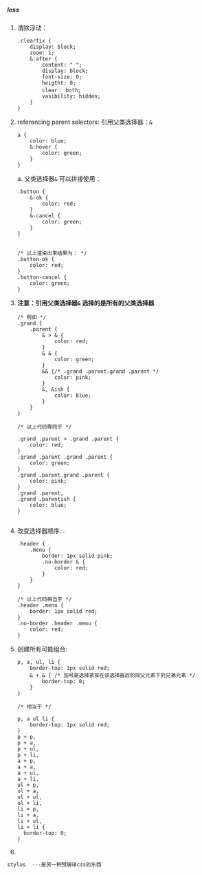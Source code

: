 ##### less

1. 清除浮动： 

   ```less
   .clearfix {
       display: block;
       zoom: 1;
       &:after {
           content: " ";
           display: block;
           font-size: 0;
           heigtht: 0;
           clear： both;
           vasibility: hidden;
       }
   }
   ```

   

2. referencing parent selectors: 引用父类选择器：`&`

   ```less
   a {
       color: blue;
       &:hover {
           color: green;
       }
   }
   ```

   

   a. 父类选择器`&` 可以拼接使用：

   ```less
   .button {
       &-ok {
           color: red;
       }
       &-cancel {
           color: green;
       }
   }
   
   
   /* 以上渲染出来结果为： */
   .button-ok {
       color: red;
   }
   .button-cancel {
       color: green;
   }
   ```

   

3. **注意：引用父类选择器`&` 选择的是所有的父类选择器**

   ```less
   /* 例如 */
   .grand {
       .parent {
           & > & {
               color: red;
           }
           & & {
               color: green;
           }
           && {/* .grand .parent.grand .parent */
               color: pink;
           }
           &, &ish {
               color: blue;
           }
       }
   }
   
   /* 以上代码等同于 */
   
   .grand .parent > .grand .parent {
       color: red;
   }
   .grand .parent .grand .parent {
       color: green;
   }
   .grand .parent.grand .parent {
       color: pink;
   }
   .grand .parent,
   .grand .parentish {
       color: blue;
   }
      
   ```

   

4. 改变选择器顺序: .

   ```less
   .header {
       .menu {
           border: 1px solid pink;
           .no-border & {
               color: red;
           }
       }
   }
   
   /* 以上代码相当于 */
   .header .menu {
       border: 1px solid red;
   }
   .no-border .header .menu {
       color: red;
   }
   ```

   

5. 创建所有可能组合:

   ```less
   p, a, ul, li {
       border-top: 1px solid red;
       & + & { /* 加号是选择紧挨在该选择器后的同父元素下的兄弟元素 */
           border-top: 0;
       }
   }
   
   /* 相当于 */
   
   p, a ul li {
       border-top: 1px solid red;
   }
   p + p,
   p + a,
   p + ul,
   p + li,
   a + p,
   a + a,
   a + ul,
   a + li,
   ul + p,
   ul + a,
   ul + ul,
   ul + li,
   li + p,
   li + a,
   li + ul,
   li + li {
     border-top: 0;
   }
   
   ```

   

6. 

   

   ```css
   stylus  ---是另一种预编译css的东西
   ```

   